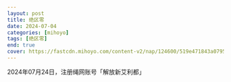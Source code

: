 ```yaml
---
layout: post
title: 绝区零
date: 2024-07-04
categories: [mihoyo]
tags: [绝区零]
end: true
cover: https://fastcdn.mihoyo.com/content-v2/nap/124600/519e471843a07956111c5cc6a165ae7b_4396008138283619082.jpg?x-oss-process=image//resize,s_700/quality,q_80/auto-orient,0/interlace,1/format,png
---
```


2024年07月24日，注册绳网账号「解放新艾利都」

<!-- more -->
